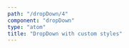 ```yaml
---
path: "/dropDown/4"
component: "dropDown"
type: "atom"
title: "DropDown with custom styles"
---
```

<codeblock>
<DropDown
  fieldContainerProps={{
    background: 'rgba(39, 39, 39, .05)',
    border: 'none',
    color: '#8c8c8c',
  }}
  placeholderProps={{ color: '#8c8c8c' }}
  menuContainerProps={{
    borderLeft: 'none',
    borderRight: 'none',
  }}
  optionProps={{
    background: 'rgba(39, 39, 39, .05)',
    border: 'none',
    color: '#8c8c8c'
  }}
  options={[
    { label: 'Apple', value: 'apple' },
    { label: 'Banana', value: 'banana' },
    { label: 'Custard Apple', value: 'custard-apple' },
    { label: 'Dates', value: 'dates' }
  ]}
/>
</codeblock>
